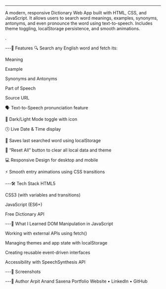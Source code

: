 ---
A modern, responsive Dictionary Web App built with HTML, CSS, and JavaScript. It allows users to search word meanings, examples, synonyms, antonyms, and even pronounce the word using text-to-speech. Includes theme toggling, localStorage persistence, and smooth animations.

.

---🚀 Features
🔍 Search any English word and fetch its:

Meaning

Example

Synonyms and Antonyms

Part of Speech

Source URL

🗣️ Text-to-Speech pronunciation feature

🌙 Dark/Light Mode toggle with icon

🕓 Live Date & Time display

💾 Saves last searched word using localStorage

🔁 “Reset All” button to clear all local data and theme

💻 Responsive Design for desktop and mobile

⚡ Smooth entry animations using CSS transitions

---🛠️ Tech Stack
HTML5

CSS3 (with variables and transitions)

JavaScript (ES6+)

Free Dictionary API

---🧠 What I Learned
DOM Manipulation in JavaScript

Working with external APIs using fetch()

Managing themes and app state with localStorage

Creating reusable event-driven interfaces

Accessibility with SpeechSynthesis API



---📸 Screenshots



---🙌 Author
Arpit Anand Saxena
Portfolio Website • LinkedIn • GitHub

